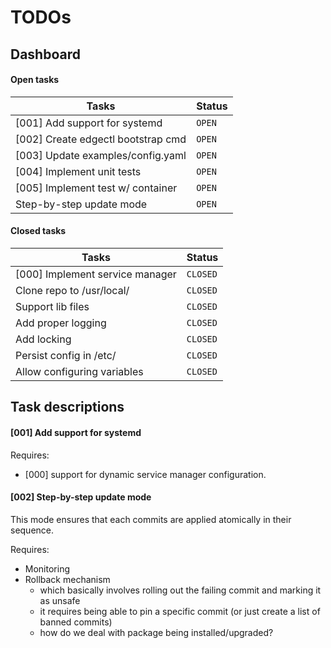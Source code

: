 # TODOs

## Dashboard

#### Open tasks

| Tasks                              | Status   |
|------------------------------------|----------|
| [001] Add support for systemd      | `OPEN`   |
| [002] Create edgectl bootstrap cmd | `OPEN`   |
| [003] Update examples/config.yaml  | `OPEN`   |
| [004] Implement unit tests         | `OPEN`   |
| [005] Implement test w/ container  | `OPEN`   |
| Step-by-step update mode           | `OPEN`   |

#### Closed tasks

| Tasks                              | Status   |
|------------------------------------|----------|
| [000] Implement service manager    | `CLOSED` |
| Clone repo to /usr/local/          | `CLOSED` |
| Support lib files                  | `CLOSED` |
| Add proper logging                 | `CLOSED` |
| Add locking                        | `CLOSED` |
| Persist config in /etc/            | `CLOSED` |
| Allow configuring variables        | `CLOSED` |

## Task descriptions

#### [001] Add support for systemd

Requires:

- [000] support for dynamic service manager configuration.

#### [002] Step-by-step update mode

This mode ensures that each commits are applied atomically in their sequence.

Requires:

- Monitoring
- Rollback mechanism
  - which basically involves rolling out the failing commit and marking it as unsafe
  - it requires being able to pin a specific commit (or just create a list of banned commits)
  - how do we deal with package being installed/upgraded?
